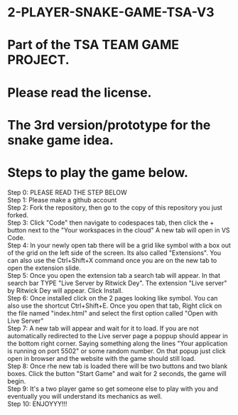# 2-PLAYER-SNAKE-GAME-TSA-V3
# Part of the TSA TEAM GAME PROJECT.
# Please read the license.
# The 3rd version/prototype for the snake game idea.
# Steps to play the game below.
Step 0: PLEASE READ THE STEP BELOW <br />
Step 1: Please make a github account <br />
Step 2: Fork the repository, then go to the copy of this repository you just forked. <br />
Step 3: Click "Code" then navigate to codespaces tab, then click the + button next to the "Your workspaces in the cloud" A new tab will open in VS Code. <br />
Step 4: In your newly open tab there will be a grid like symbol with a box out of the grid on the left side of the screen. Its also called "Extensions". You can also use the Ctrl+Shift+X command once you are on the new tab to open the extension slide.  <br />
Step 5: Once you open the extension tab a search tab will appear. In that search bar TYPE "Live Server by Ritwick Dey". The extension "Live server" by Ritwick Dey will appear. Click Install. <br />
Step 6: Once installed click on the 2 pages looking like symbol. You can also use the shortcut Ctrl+Shift+E. Once you open that tab, Right click on the file named "index.html" and select the first option called "Open with Live Server" <br />
Step 7: A new tab will appear and wait for it to load. If you are not automatically redirected to the Live server page a poppup should appear in the bottom right corner. Saying something along the lines "Your application is running on port 5502" or some random number. On that popup just click open in browser and the website with the game should still load. <br />
Step 8: Once rhe new tab is loaded there will be two buttons and two blank boxes. Click the button "Start Game" and wait for 2 seconds, the game will begin.  <br />
Step 9: It's a two player game so get someone else to play with you and eventually you will understand its mechanics as well.  <br />
Step 10: ENJOYYY!!! <br />
